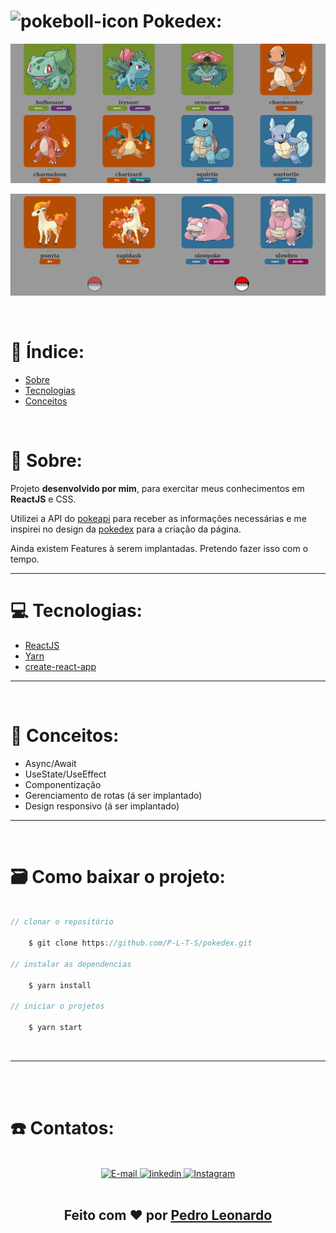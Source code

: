 # <img alt=pokeboll-icon width="25" src="https://assets.pokemon.com/static2/_ui/img/favicon.ico"> Pokedex:

![apresentação](./images/apresentação_1.png)


![apresentação](./images/apresentação_2.png)

<br/>

# :page_with_curl: Índice:


- [Sobre](#Sobre)
- [Tecnologias](#Tecnologias)
- [Conceitos](#Conceitos)


<br/>

# :book: Sobre:

Projeto **desenvolvido por mim**, para exercitar meus conhecimentos em **ReactJS** e CSS.

Utilizei a API do [pokeapi](https://pokeapi.co/) para receber as informações necessárias e me inspirei no design da [pokedex](https://www.pokemon.com/us/pokedex/) para a criação da página.

Ainda existem Features à serem implantadas. Pretendo fazer isso com o tempo.

---

# :computer: Tecnologias:

- [ReactJS](https://reactjs.org/)
- [Yarn](https://yarnpkg.com/getting-started/install)
- [create-react-app](https://create-react-app.dev/docs/getting-started/)

---

<br/>

# :notebook_with_decorative_cover: Conceitos:

- Async/Await
- UseState/UseEffect
- Componentização
- Gerenciamento de rotas (á ser implantado)
- Design responsivo (á ser implantado)

---

<br/>

# :card_file_box: Como baixar o projeto:

```js

// clonar o repositório

    $ git clone https://github.com/P-L-T-S/pokedex.git

// instalar as dependencias

    $ yarn install

// iniciar o projetos

    $ yarn start

```

<br/>

---

<br/>
<br/>

# :telephone: Contatos:

<br/>

<div align="center">
    <a href="mailto:pedrolts16@gmail.com">
        <img alt="E-mail" width="30" src="https://upload.wikimedia.org/wikipedia/commons/7/7e/Gmail_icon_%282020%29.svg">
    </a>
    <a href="https://www.linkedin.com/in/pedro-teixeira-dev/">
        <img alt="linkedin" width="25" src="https://upload.wikimedia.org/wikipedia/commons/f/f9/Linkedin_Shiny_Icon.svg">
    </a>
    <a href="https://www.instagram.com/pedrolts16/">
        <img alt="Instagram" width="25px" src="https://upload.wikimedia.org/wikipedia/commons/9/95/Instagram_new.svg">
    </a>

<br/>

<br/>


## Feito com :heart: por [Pedro Leonardo](https://www.linkedin.com/in/pedro-teixeira-dev/)

</div>

